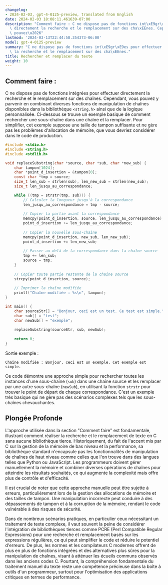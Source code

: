 ```yaml
---
changelog:
- 2024-02-03, gpt-4-0125-preview, translated from English
date: 2024-02-03 18:08:11.461639-07:00
description: "Comment faire : C ne dispose pas de fonctions int\xE9gr\xE9es pour effectuer\
  \ directement la recherche et le remplacement sur des cha\xEEnes. Cependant, vous\
  \ pouvez\u2026"
lastmod: '2024-03-13T22:44:58.354373-06:00'
model: gpt-4-0125-preview
summary: "C ne dispose pas de fonctions int\xE9gr\xE9es pour effectuer directement\
  \ la recherche et le remplacement sur des cha\xEEnes."
title: Rechercher et remplacer du texte
weight: 10
---
```


## Comment faire :
C ne dispose pas de fonctions intégrées pour effectuer directement la recherche et le remplacement sur des chaînes. Cependant, vous pouvez y parvenir en combinant diverses fonctions de manipulation de chaînes disponibles dans la bibliothèque `<string.h>` ainsi que de la logique personnalisée. Ci-dessous se trouve un exemple basique de comment rechercher une sous-chaîne dans une chaîne et la remplacer. Pour simplifier, cet exemple suppose une taille de tampon suffisante et ne gère pas les problèmes d'allocation de mémoire, que vous devriez considérer dans le code de production.

```c
#include <stdio.h>
#include <string.h>
#include <stdlib.h>

void replaceSubstring(char *source, char *sub, char *new_sub) {
    char tampon[1024];
    char *point_d_insertion = &tampon[0];
    const char *tmp = source;
    size_t len_sub = strlen(sub), len_new_sub = strlen(new_sub);
    size_t len_jusqu_au_correspondance;

    while ((tmp = strstr(tmp, sub))) {
        // Calculer la longueur jusqu'à la correspondance
        len_jusqu_au_correspondance = tmp - source;
        
        // Copier la partie avant la correspondance
        memcpy(point_d_insertion, source, len_jusqu_au_correspondance);
        point_d_insertion += len_jusqu_au_correspondance;
        
        // Copier la nouvelle sous-chaîne
        memcpy(point_d_insertion, new_sub, len_new_sub);
        point_d_insertion += len_new_sub;
        
        // Passer au-delà de la correspondance dans la chaîne source
        tmp += len_sub;
        source = tmp;
    }
    
    // Copier toute partie restante de la chaîne source
    strcpy(point_d_insertion, source);
    
    // Imprimer la chaîne modifiée
    printf("Chaîne modifiée : %s\n", tampon);
}

int main() {
    char sourceStr[] = "Bonjour, ceci est un test. Ce test est simple.";
    char sub[] = "test";
    char newSub[] = "exemple";
    
    replaceSubstring(sourceStr, sub, newSub);
    
    return 0;
}
```

Sortie exemple :
```
Chaîne modifiée : Bonjour, ceci est un exemple. Cet exemple est simple.
```

Ce code démontre une approche simple pour rechercher toutes les instances d'une sous-chaîne (`sub`) dans une chaîne source et les remplacer par une autre sous-chaîne (`newSub`), en utilisant la fonction `strstr` pour trouver le point de départ de chaque correspondance. C'est un exemple très basique qui ne gère pas des scénarios complexes tels que les sous-chaînes chevauchantes.

## Plongée Profonde
L'approche utilisée dans la section "Comment faire" est fondamentale, illustrant comment réaliser la recherche et le remplacement de texte en C sans aucune bibliothèque tierce. Historiquement, du fait de l'accent mis par C sur la gestion de la mémoire de bas niveau et la performance, sa bibliothèque standard n'encapsule pas les fonctionnalités de manipulation de chaînes de haut niveau comme celles que l'on trouve dans des langues telles que Python ou JavaScript. Les programmeurs doivent gérer manuellement la mémoire et combiner diverses opérations de chaînes pour atteindre les résultats souhaités, ce qui augmente la complexité mais offre plus de contrôle et d'efficacité.

Il est crucial de noter que cette approche manuelle peut être sujette à erreurs, particulièrement lors de la gestion des allocations de mémoire et des tailles de tampon. Une manipulation incorrecte peut conduire à des dépassements de tampon et à la corruption de la mémoire, rendant le code vulnérable à des risques de sécurité.

Dans de nombreux scénarios pratiques, en particulier ceux nécessitant un traitement de texte complexe, il vaut souvent la peine de considérer l'intégration de bibliothèques tierces comme PCRE (Perl Compatible Regular Expressions) pour une recherche et remplacement basés sur les expressions régulières, ce qui peut simplifier le code et réduire le potentiel d'erreurs. De plus, les normes et les compilateurs C modernes offrent de plus en plus de fonctions intégrées et des alternatives plus sûres pour la manipulation de chaînes, visant à atténuer les écueils communs observés dans les anciens codes C. Pourtant, la compréhension fondamentale du traitement manuel du texte reste une compétence précieuse dans la boîte à outils d'un programmeur, surtout pour l'optimisation des applications critiques en termes de performance.
